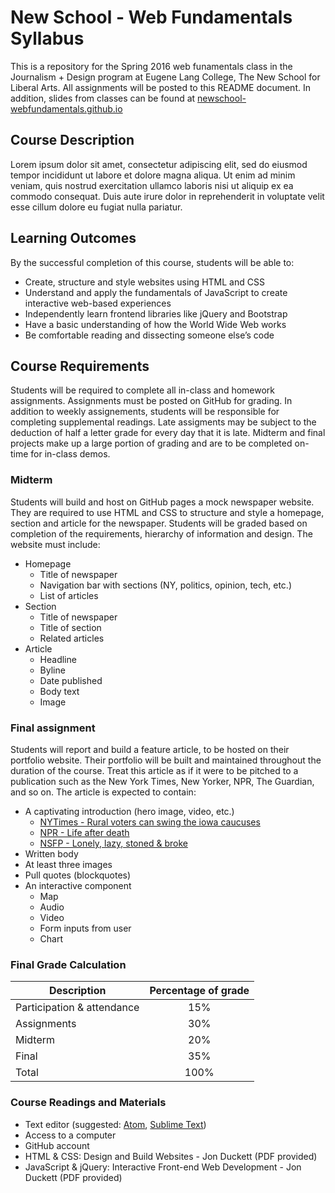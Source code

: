 # New School - Web Fundamentals Syllabus
This is a repository for the Spring 2016 web funamentals class in the Journalism + Design program at Eugene Lang College, The New School for Liberal Arts. All assignments will be posted to this README document. In addition, slides from classes can be found at [newschool-webfundamentals.github.io](http://newschool-webfundamentals.github.io)

## Course Description
Lorem ipsum dolor sit amet, consectetur adipiscing elit, sed do eiusmod tempor incididunt ut labore et dolore magna aliqua. Ut enim ad minim veniam, quis nostrud exercitation ullamco laboris nisi ut aliquip ex ea commodo consequat. Duis aute irure dolor in reprehenderit in voluptate velit esse cillum dolore eu fugiat nulla pariatur.

## Learning Outcomes
By the successful completion of this course, students will be able to:

- Create, structure and style websites using HTML and CSS
- Understand and apply the fundamentals of JavaScript to create interactive web-based experiences
- Independently learn frontend libraries like jQuery and Bootstrap
- Have a basic understanding of how the World Wide Web works
- Be comfortable reading and dissecting someone else’s code

## Course Requirements
Students will be required to complete all in-class and homework assignments. Assignments must be posted on GitHub for grading. In addition to weekly assignements,
students will be responsible for completing supplemental readings. Late assigments may be subject to the deduction of half a letter grade for every day that it is late. Midterm and final projects make up a large portion of grading and are to be completed on-time for in-class demos.

### Midterm
Students will build and host on GitHub pages a mock newspaper website. They are required to use HTML and CSS to structure and style a homepage, section and article for the newspaper. Students will be graded based on completion of the requirements, hierarchy of information and design.
The website must include:

- Homepage
  - Title of newspaper
  - Navigation bar with sections (NY, politics, opinion, tech, etc.)
  - List of articles
- Section
  - Title of newspaper
  - Title of section
  - Related articles
- Article
  - Headline
  - Byline
  - Date published
  - Body text
  - Image

### Final assignment
Students will report and build a feature article, to be hosted on their portfolio website. Their portfolio will be built and maintained throughout the duration of the course. Treat this article as if it were to be pitched to a publication such as the New York Times, New Yorker, NPR, The Guardian, and so on. The article is expected to contain:

- A captivating introduction (hero image, video, etc.)
  - [NYTimes - Rural voters can swing the iowa caucuses](http://www.nytimes.com/interactive/2016/01/28/us/elections/rural-iowa-election.html?_r=0)
  - [NPR - Life after death](http://apps.npr.org/life-after-death/)
  - [NSFP - Lonely, lazy, stoned & broke](http://journalismdesign.com/lifeatlang2015/)
- Written body
- At least three images
- Pull quotes (blockquotes)
- An interactive component
  - Map
  - Audio
  - Video
  - Form inputs from user
  - Chart

### Final Grade Calculation
| Description       | Percentage of grade          |
| ------------- |:-------------:|
| Participation & attendance      | 15% |
| Assignments    | 30%      |
| Midterm | 20%      |
| Final | 35%      |
| Total | 100%      |

### Course Readings and Materials
- Text editor (suggested: [Atom](https://atom.io/), [Sublime Text](https://www.sublimetext.com/))
- Access to a computer
- GitHub account
- HTML & CSS: Design and Build Websites - Jon Duckett (PDF provided)
- JavaScript & jQuery: Interactive Front-end Web Development - Jon Duckett (PDF provided)

